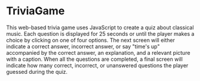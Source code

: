 # TriviaGame

This web-based trivia game uses JavaScript to create a quiz about classical music. Each question is displayed for 25 seconds or until the player makes a choice by clicking on one of four options. The next screen will either indicate a correct answer, incorrect answer, or say "time's up" accompanied by the correct answer, an explanation, and a relevant picture with a caption. When all the questions are completed, a final screen will indicate how many correct, incorrect, or unanswered questions the player guessed during the quiz.
